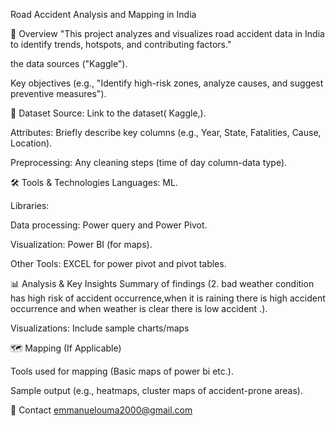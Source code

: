 Road Accident Analysis and Mapping in India

📌 Overview
 "This project analyzes and visualizes road accident data in India to identify trends, hotspots, and contributing factors."

 the data sources ("Kaggle").

Key objectives (e.g., "Identify high-risk zones, analyze causes, and suggest preventive measures").

📂 Dataset
Source: Link to the dataset( Kaggle,).

Attributes: Briefly describe key columns (e.g., Year, State, Fatalities, Cause, Location).

Preprocessing: Any cleaning steps (time of day column-data type).

🛠️ Tools & Technologies
Languages: ML.

Libraries:

Data processing: Power query and Power Pivot.

Visualization: Power BI (for maps).


Other Tools: EXCEL for power pivot and pivot tables.

📊 Analysis & Key Insights
Summary of findings (2. bad weather condition has high risk of accident occurrence,when it is raining  there is high accident occurrence and when weather is clear there is low accident .).

Visualizations: Include sample charts/maps 

🗺️ Mapping (If Applicable)


Tools used for mapping (Basic maps of power bi etc.).

Sample output (e.g., heatmaps, cluster maps of accident-prone areas).


📧 Contact
emmanuelouma2000@gmail.com



